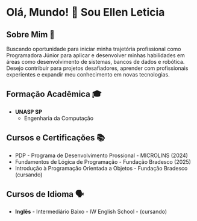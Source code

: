 

# Olá, Mundo! 👋 Sou Ellen Leticia

## Sobre Mim 🚀

Buscando oportunidade para iniciar minha trajetória profissional como Programadora Júnior para aplicar e desenvolver minhas habilidades em áreas como desenvolvimento de sistemas, bancos de dados e robótica. Desejo contribuir para projetos desafiadores, aprender com profissionais experientes e expandir meu conhecimento em novas tecnologias.

## Formação Acadêmica 🎓

- **UNASP SP**
  - Engenharia da Computação

## Cursos e Certificações 📚

- PDP - Programa de Desenvolvimento Prossional - MICROLINS (2024)
- Fundamentos de Lógica de Programação - Fundação Bradesco  (2025)
- Introdução à Programação Orientada a Objetos - Fundação Bradesco (cursando)

## Cursos de Idioma 🗣️

- **Inglês** - Intermediário Baixo - IW English School - (cursando)
